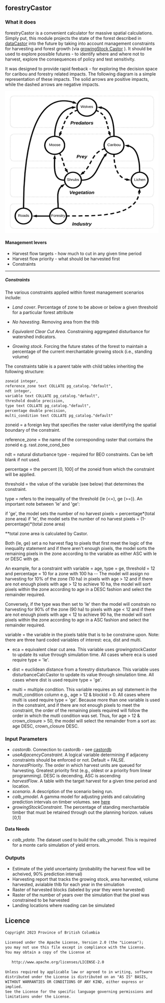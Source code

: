 ## forestryCastor 

### What it does

forestryCastor is a convenient calculator for massive spatial calculations. Simply put, this module projects the state of the forest described in [dataCastor](https://github.com/bcgov/castor/tree/master/R/SpaDES-modules/dataCastor) into the future by taking into account management constraints for harvesting and forest growth (via [growingStock Castor](https://github.com/bcgov/castor/tree/master/R/SpaDES-modules/growingStockCastor) ). It should be used to explore possible futures - to identify where and where not to harvest, explore the consequences of policy and test sensitivity. 

It was designed to provide rapid feeback - for exploring the decision space for caribou and forestry related impacts. The following diagram is a simple representation of these impacts. The solid arrows are positive impacts, while the dashed arrows are negative impacts.

<img src="data/CaribouNetwork.jpeg" width="500" height="460" />

#### Management levers

* Harvest flow targets - how much to cut in any given time period
* Harvest flow priority - what should be harvested first
* Constraints 

---

##### Constraints 

The various constraints applied within forest management scenarios include:

* *Land cover*. Percentage of zone to be above or below a given threshold for a particular forest attribute

* *No havesting*. Removing area from the thlb

* *Equivalent Clear Cut Area*. Constraining aggregated disturbance for watershed indicators.

* *Growing stock*. Forcing the future states of the forest to maintain a percentage of the current merchantable growing stock (i.e., standing volume)

The constraints table is a parent table with child tables inheriting the following structure:

    zoneid integer,
    reference_zone text COLLATE pg_catalog."default",
    ndt integer,
    variable text COLLATE pg_catalog."default",
    threshold double precision,
    type text COLLATE pg_catalog."default",
    percentage double precision,
    multi_condition text COLLATE pg_catalog."default"

zoneid = a foreign key that specifies the raster value identifying the  spatial boundary of the constraint.

reference_zone = the name of the corresponding raster that contains the zoneid e.g. rast.zone_cond_beo

ndt = natural disturbance type - required for BEO constraints. Can be left blank if not used.

percentage = the percent [0, 100] of the zoneid from which the constraint will be applied.

threshold = the value of the variable (see below) that determines the constraint.

type = refers to the inequality of the threshold {le (<=), ge (>=)}. An important note between 'le' and 'ge':

 if 'ge', the model sets the number of no harvest pixels = percentage*(total zone area) 
 if 'le', the model sets the number of no harvest pixels = (1-percentage)*(total zone area) 
 
**total zone area is calculated by Castor.
 
Both {le, ge} set a no harvest flag to pixels that first meet the logic of the inequality statement and if there aren't enough pixels, the model sorts the remaining pixels in the zone according to the variable as either ASC with le or DESC with ge. 

An example, for a constraint with variable = age, type = ge, threshold = 12 and percentage = 10 for a zone with 100 ha -- The model will assign no harvesting for 10% of the zone (10 ha) in pixels with age > 12 and if there are not enough pixels with age > 12 to achieve 10 ha, the model will sort pixels within the zone according to age in a DESC fashion and select the remainder required. 

Conversely, if the type was then set to 'le' then the model will constrain no harvesting for 90% of the zone (90 ha) to pixels with age < 12 and if there are not enough pixels with age < 12 to achieve 90 ha, the model will sort pixels within the zone according to age in a ASC fashion and select the remainder required.

variable = the variable in the pixels table that is to be constraine upon. Note: there are three hard coded variables of interest: eca, dist and multi.

* eca = equivalent clear cut area. This variable uses growingstockCastor to update its value through simulation time. All cases where eca is used require type = 'le'.

* dist = euclidean distance from a forestry disturbance. This variable uses disturbanceCalcCastor to update its value through simulation time. All cases where dist is used require type = 'ge'.

* multi = multiple condition. This variable requires an sql statement in the multi_condition column e.g., age > 12 & blockid > 0. All cases where multi is used require type = 'ge'. Because more than one variable is used in the constraint, and if there are not enough pixels to meet the constraint, the order of the remaining pixels required will follow the order in which the mutli condition was set. Thus, for age > 12 & crown_closure > 50, the model will select the remainder from a sort as: age DESC, crown_closure DESC.

### Input Parameters

* *castordb*. Connection to castordb - see [castordb](https://github.com/bcgov/castor/tree/master/R/SpaDES-modules/dataCastor)
* *useAdjacencyConstraint*. A logical variable determining if adjaceny constraints should be enforced or not. Default = FALSE.
* *harvestPriority*. The order in which harvest units are queued for harvesting. Greatest priority first (e.g., oldest or a priority from linear programming). DESC is decending, ASC is ascending
* *harvestFlow*. A table with the target harvest for a given time period and location.
* *scenario*. A description of the scenario being run.
* *calb_ymodel*. A gamma model for adjusting yields and calculating prediction intervals on timber volumes. see [here](https://github.com/bcgov/castor/blob/master/R/Params/linkHBS_VRI_Calibtation.md)
* *growingStockConstraint*. The percentage of standing merchantable timber that must be retained through out the planning horizon. values [0,1]

#### Data Needs

* *calb_ydata*. The dataset used to build the calb_ymodel. This is required for a monte carlo simulation of yield errors.

### Outputs

* Estimate of the yield uncertainty (probability the harvest flow will be acheived, 90% prediction interval)
* Harvesting report that tracks the growing stock, area harvested, volume harvested, avialable thlb for each year in the simulation
* Raster of harvested blocks (labeled by year they were harvested)
* Raster of the number of years over the simulation that the pixel was constrained to be harvested
* Landing locations where roading can be simulated

## Licence

    Copyright 2023 Province of British Columbia

    Licensed under the Apache License, Version 2.0 (the "License");
    you may not use this file except in compliance with the License.
    You may obtain a copy of the License at

       http://www.apache.org/licenses/LICENSE-2.0

    Unless required by applicable law or agreed to in writing, software
    distributed under the License is distributed on an "AS IS" BASIS,
    WITHOUT WARRANTIES OR CONDITIONS OF ANY KIND, either express or implied.
    See the License for the specific language governing permissions and
    limitations under the License.